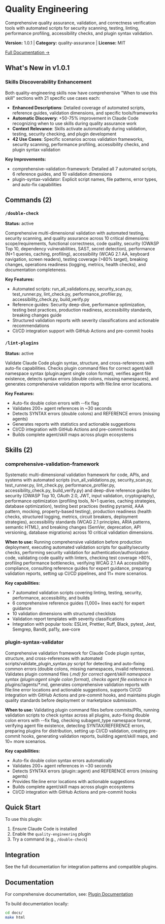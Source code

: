 # Quality Engineering

Comprehensive quality assurance, validation, and correctness verification tools with automated scripts for security scanning, testing, linting, performance profiling, accessibility checks, and plugin syntax validation.

**Version:** 1.0.1 | **Category:** quality-assurance | **License:** MIT

[Full Documentation →](https://myclaude.readthedocs.io/en/latest/plugins/quality-engineering.html)

## What's New in v1.0.1

### Skills Discoverability Enhancement
Both quality-engineering skills now have comprehensive "When to use this skill" sections with 21 specific use cases each:

- **Enhanced Descriptions**: Detailed coverage of automated scripts, reference guides, validation dimensions, and specific tools/frameworks
- **Automatic Discovery**: +50-75% improvement in Claude Code recognizing when to use skills during quality assurance work
- **Context Relevance**: Skills activate automatically during validation, testing, security checking, and plugin development
- **42 Use Cases**: Specific scenarios across validation frameworks, security scanning, performance profiling, accessibility checks, and plugin syntax validation

**Key Improvements:**
- comprehensive-validation-framework: Detailed all 7 automated scripts, 6 reference guides, and 10 validation dimensions
- plugin-syntax-validator: Explicit script names, file patterns, error types, and auto-fix capabilities

## Commands (2)

### `/double-check`

**Status:** active

Comprehensive multi-dimensional validation with automated testing, security scanning, and quality assurance across 10 critical dimensions: scope/requirements, functional correctness, code quality, security (OWASP Top 10, dependency vulnerabilities, SAST, secret detection), performance (N+1 queries, caching, profiling), accessibility (WCAG 2.1 AA, keyboard navigation, screen readers), testing coverage (>80% target), breaking changes, operations readiness (logging, metrics, health checks), and documentation completeness.

**Key Features:**
- Automated scripts: run_all_validations.py, security_scan.py, test_runner.py, lint_check.py, performance_profiler.py, accessibility_check.py, build_verify.py
- Reference guides: Security deep-dive, performance optimization, testing best practices, production readiness, accessibility standards, breaking changes guide
- Structured validation reports with severity classifications and actionable recommendations
- CI/CD integration support with GitHub Actions and pre-commit hooks

### `/lint-plugins`

**Status:** active

Validate Claude Code plugin syntax, structure, and cross-references with auto-fix capabilities. Checks plugin command files for correct agent/skill namespace syntax (plugin:agent single colon format), verifies agent file existence, detects syntax errors (double colons, missing namespaces), and generates comprehensive validation reports with file:line error locations.

**Key Features:**
- Auto-fix double colon errors with --fix flag
- Validates 200+ agent references in ~30 seconds
- Detects SYNTAX errors (double colons) and REFERENCE errors (missing agents)
- Generates reports with statistics and actionable suggestions
- CI/CD integration with GitHub Actions and pre-commit hooks
- Builds complete agent/skill maps across plugin ecosystems

## Skills (2)

### comprehensive-validation-framework

Systematic multi-dimensional validation framework for code, APIs, and systems with automated scripts (run_all_validations.py, security_scan.py, test_runner.py, lint_check.py, performance_profiler.py, accessibility_check.py, build_verify.py) and deep-dive reference guides for security (OWASP Top 10, OAuth 2.0, JWT, input validation, cryptography), performance optimization (profiling tools, N+1 queries, caching strategies, database optimization), testing best practices (testing pyramid, AAA pattern, mocking, property-based testing), production readiness (health checks, structured logging, metrics, circuit breakers, deployment strategies), accessibility standards (WCAG 2.1 principles, ARIA patterns, semantic HTML), and breaking changes (SemVer, deprecation, API versioning, database migrations) across 10 critical validation dimensions.

**When to use:** Running comprehensive validation before production deployment, executing automated validation scripts for quality/security checks, performing security validation for authentication/authorization code, validating code quality with linters, checking test coverage >80%, profiling performance bottlenecks, verifying WCAG 2.1 AA accessibility compliance, consulting reference guides for expert guidance, preparing validation reports, setting up CI/CD pipelines, and 11+ more scenarios.

**Key capabilities:**
- 7 automated validation scripts covering linting, testing, security, performance, accessibility, and builds
- 6 comprehensive reference guides (1,000+ lines each) for expert guidance
- 10 validation dimensions with structured checklists
- Validation report templates with severity classifications
- Integration with popular tools: ESLint, Prettier, Ruff, Black, pytest, Jest, Semgrep, Bandit, pa11y, axe-core

### plugin-syntax-validator

Comprehensive validation framework for Claude Code plugin syntax, structure, and cross-references with automated scripts/validate_plugin_syntax.py script for detecting and auto-fixing common errors (double colons, missing namespaces, invalid references). Validates plugin command files (*.md) for correct agent/skill namespace syntax (plugin:agent single colon format), checks agent file existence in plugins/*/agents/*.md, generates comprehensive validation reports with file:line error locations and actionable suggestions, supports CI/CD integration with GitHub Actions and pre-commit hooks, and maintains plugin quality standards before deployment or marketplace submission.

**When to use:** Validating plugin command files before commits/PRs, running validation scripts to check syntax across all plugins, auto-fixing double colon errors with --fix flag, checking subagent_type namespace format, verifying agent file existence, detecting SYNTAX/REFERENCE errors, preparing plugins for distribution, setting up CI/CD validation, creating pre-commit hooks, generating validation reports, building agent/skill maps, and 10+ more scenarios.

**Key capabilities:**
- Auto-fix double colon syntax errors automatically
- Validates 200+ agent references in ~30 seconds
- Detects SYNTAX errors (plugin::agent) and REFERENCE errors (missing agents)
- Provides file:line error locations with actionable suggestions
- Builds complete agent/skill maps across plugin ecosystems
- CI/CD integration with GitHub Actions and pre-commit hooks

## Quick Start

To use this plugin:

1. Ensure Claude Code is installed
2. Enable the `quality-engineering` plugin
4. Try a command (e.g., `/double-check`)

## Integration

See the full documentation for integration patterns and compatible plugins.

## Documentation

For comprehensive documentation, see: [Plugin Documentation](https://myclaude.readthedocs.io/en/latest/plugins/quality-engineering.html)

To build documentation locally:

```bash
cd docs/
make html
```
